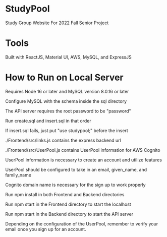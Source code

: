 # StudyPool

Study Group Website For 2022 Fall Senior Project

# Tools

Built with ReactJS, Material UI, AWS, MySQL, and ExpressJS

# How to Run on Local Server

Requires Node 16 or later and MySQL version 8.0.16 or later

Configure MySQL with the schema inside the sql directory

The API server requires the root password to be "password"

Run create.sql and insert.sql in that order

If insert.sql fails, just put "use studypool;" before the insert

./Frontend/src/links.js contains the express backend url

./Frontend/src/UserPool.js contains UserPool information for AWS Cognito

UserPool information is necessary to create an account and utilize features

UserPool should be configured to take in an email, given_name, and family_name

Cognito domain name is necessary for the sign up to work properly

Run npm install in both Frontend and Backend directories

Run npm start in the Frontend directory to start the localhost

Run npm start in the Backend directory to start the API server

Depending on the configuration of the UserPool, remember to verify your email once you sign up for an account.
